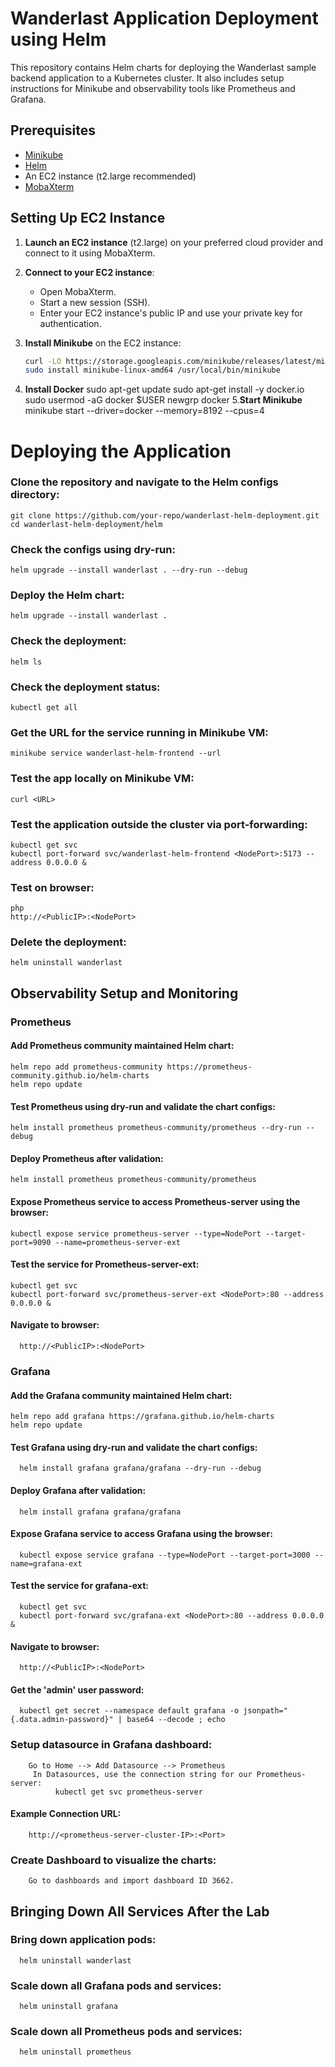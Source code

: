 # Wanderlast Application Deployment using Helm

This repository contains Helm charts for deploying the Wanderlast sample backend application to a Kubernetes cluster. It also includes setup instructions for Minikube and observability tools like Prometheus and Grafana.

## Prerequisites

- [Minikube](https://minikube.sigs.k8s.io/docs/start/)
- [Helm](https://helm.sh/docs/intro/install/)
- An EC2 instance (t2.large recommended)
- [MobaXterm](https://mobaxterm.mobatek.net/download-home-edition.html)

## Setting Up EC2 Instance

1. **Launch an EC2 instance** (t2.large) on your preferred cloud provider and connect to it using MobaXterm.

2. **Connect to your EC2 instance**:
   - Open MobaXterm.
   - Start a new session (SSH).
   - Enter your EC2 instance's public IP and use your private key for authentication.

3. **Install Minikube** on the EC2 instance:
   ```sh
   curl -LO https://storage.googleapis.com/minikube/releases/latest/minikube-linux-amd64
   sudo install minikube-linux-amd64 /usr/local/bin/minikube
4. **Install Docker**
   sudo apt-get update
   sudo apt-get install -y docker.io
   sudo usermod -aG docker $USER
   newgrp docker
5.**Start Minikube**
   minikube start --driver=docker --memory=8192 --cpus=4
# Deploying the Application
### Clone the repository and navigate to the Helm configs directory:
    git clone https://github.com/your-repo/wanderlast-helm-deployment.git
    cd wanderlast-helm-deployment/helm
### Check the configs using dry-run:
    helm upgrade --install wanderlast . --dry-run --debug
### Deploy the Helm chart:
    helm upgrade --install wanderlast .
### Check the deployment:
    helm ls
### Check the deployment status:
    kubectl get all
### Get the URL for the service running in Minikube VM:
    minikube service wanderlast-helm-frontend --url
### Test the app locally on Minikube VM:
    curl <URL>
### Test the application outside the cluster via port-forwarding:
    kubectl get svc
    kubectl port-forward svc/wanderlast-helm-frontend <NodePort>:5173 --address 0.0.0.0 &
###  Test on browser:
    php
    http://<PublicIP>:<NodePort>
### Delete the deployment:
    helm uninstall wanderlast
## Observability Setup and Monitoring
### Prometheus
#### Add Prometheus community maintained Helm chart:
    helm repo add prometheus-community https://prometheus-community.github.io/helm-charts
    helm repo update
#### Test Prometheus using dry-run and validate the chart configs:
    helm install prometheus prometheus-community/prometheus --dry-run --debug
#### Deploy Prometheus after validation:
    helm install prometheus prometheus-community/prometheus
#### Expose Prometheus service to access Prometheus-server using the browser:
    kubectl expose service prometheus-server --type=NodePort --target-port=9090 --name=prometheus-server-ext
#### Test the service for Prometheus-server-ext:
    kubectl get svc
    kubectl port-forward svc/prometheus-server-ext <NodePort>:80 --address 0.0.0.0 &
#### Navigate to browser:
      http://<PublicIP>:<NodePort>
### Grafana
#### Add the Grafana community maintained Helm chart:
    helm repo add grafana https://grafana.github.io/helm-charts
    helm repo update
#### Test Grafana using dry-run and validate the chart configs:
      helm install grafana grafana/grafana --dry-run --debug
#### Deploy Grafana after validation:
      helm install grafana grafana/grafana
#### Expose Grafana service to access Grafana using the browser:
      kubectl expose service grafana --type=NodePort --target-port=3000 --name=grafana-ext
#### Test the service for grafana-ext:
      kubectl get svc
      kubectl port-forward svc/grafana-ext <NodePort>:80 --address 0.0.0.0 &
#### Navigate to browser:
      http://<PublicIP>:<NodePort>
#### Get the 'admin' user password:
      kubectl get secret --namespace default grafana -o jsonpath="{.data.admin-password}" | base64 --decode ; echo
### Setup datasource in Grafana dashboard:

        Go to Home --> Add Datasource --> Prometheus
         In Datasources, use the connection string for our Prometheus-server:
              kubectl get svc prometheus-server
#### Example Connection URL:
        http://<prometheus-server-cluster-IP>:<Port>
### Create Dashboard to visualize the charts:
        Go to dashboards and import dashboard ID 3662.
        
## Bringing Down All Services After the Lab
### Bring down application pods:
      helm uninstall wanderlast
### Scale down all Grafana pods and services:
      helm uninstall grafana
### Scale down all Prometheus pods and services:
      helm uninstall prometheus
